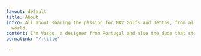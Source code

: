 ```yaml
---
layout: default
title: About
intro: All about sharing the passion for MK2 Golfs and Jettas, from all around the
  world.
content: I'm Vasco, a designer from Portugal and also the dude that started Mk2Swag.
permalink: "/:title"

---
```

